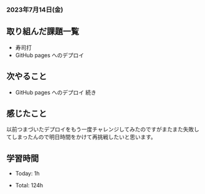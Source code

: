 ### 2023年7月14日(金)

## 取り組んだ課題一覧

- 寿司打
- GitHub pages へのデプロイ

## 次やること

- GitHub pages へのデプロイ 続き

## 感じたこと

以前つまづいたデプロイをもう一度チャレンジしてみたのですがまたまた失敗してしまったんので明日時間をかけて再挑戦したいと思います。

## 学習時間

- Today: 1h

- Total: 124h